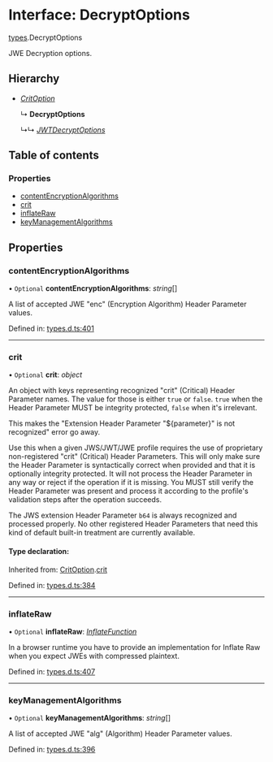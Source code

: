 # Interface: DecryptOptions

[types](../modules/types.md).DecryptOptions

JWE Decryption options.

## Hierarchy

* [*CritOption*](types.critoption.md)

  ↳ **DecryptOptions**

  ↳↳ [*JWTDecryptOptions*](jwt_decrypt.jwtdecryptoptions.md)

## Table of contents

### Properties

- [contentEncryptionAlgorithms](types.decryptoptions.md#contentencryptionalgorithms)
- [crit](types.decryptoptions.md#crit)
- [inflateRaw](types.decryptoptions.md#inflateraw)
- [keyManagementAlgorithms](types.decryptoptions.md#keymanagementalgorithms)

## Properties

### contentEncryptionAlgorithms

• `Optional` **contentEncryptionAlgorithms**: *string*[]

A list of accepted JWE "enc" (Encryption Algorithm) Header Parameter values.

Defined in: [types.d.ts:401](https://github.com/panva/jose/blob/v3.11.2/src/types.d.ts#L401)

___

### crit

• `Optional` **crit**: *object*

An object with keys representing recognized "crit" (Critical) Header Parameter
names. The value for those is either `true` or `false`. `true` when the
Header Parameter MUST be integrity protected, `false` when it's irrelevant.

This makes the "Extension Header Parameter "${parameter}" is not recognized"
error go away.

Use this when a given JWS/JWT/JWE profile requires the use of proprietary
non-registered "crit" (Critical) Header Parameters. This will only make sure
the Header Parameter is syntactically correct when provided and that it is
optionally integrity protected. It will not process the Header Parameter in
any way or reject if the operation if it is missing. You MUST still
verify the Header Parameter was present and process it according to the
profile's validation steps after the operation succeeds.

The JWS extension Header Parameter `b64` is always recognized and processed
properly. No other registered Header Parameters that need this kind of
default built-in treatment are currently available.

#### Type declaration:

Inherited from: [CritOption](types.critoption.md).[crit](types.critoption.md#crit)

Defined in: [types.d.ts:384](https://github.com/panva/jose/blob/v3.11.2/src/types.d.ts#L384)

___

### inflateRaw

• `Optional` **inflateRaw**: [*InflateFunction*](types.inflatefunction.md)

In a browser runtime you have to provide an implementation for Inflate Raw
when you expect JWEs with compressed plaintext.

Defined in: [types.d.ts:407](https://github.com/panva/jose/blob/v3.11.2/src/types.d.ts#L407)

___

### keyManagementAlgorithms

• `Optional` **keyManagementAlgorithms**: *string*[]

A list of accepted JWE "alg" (Algorithm) Header Parameter values.

Defined in: [types.d.ts:396](https://github.com/panva/jose/blob/v3.11.2/src/types.d.ts#L396)
